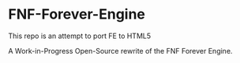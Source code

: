 # FNF-Forever-Engine

This repo is an attempt to port FE to HTML5

A Work-in-Progress Open-Source rewrite of the FNF Forever Engine.
